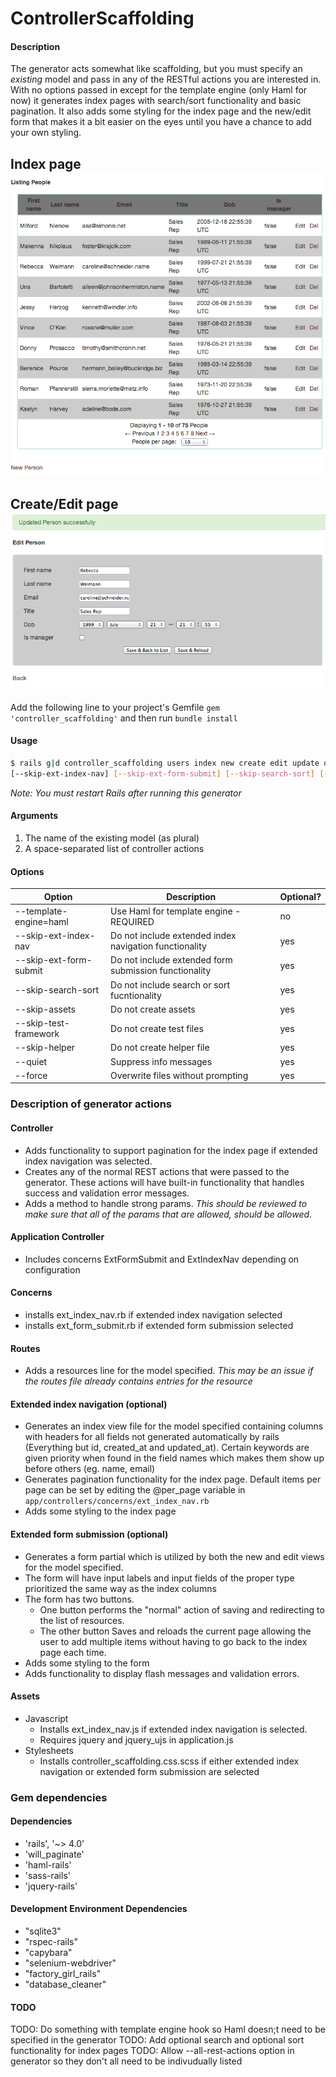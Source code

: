 # ControllerScaffolding #

#### Description ####
The generator acts somewhat like scaffolding, but you must specify an *existing* model and pass in any of the RESTful actions you are interested in. With no options passed in except for the template engine (only Haml for now) it generates index pages with search/sort functionality and basic pagination. It also adds some styling for the index page and the new/edit form that makes it a bit easier on the eyes until you have a chance to add your own styling.

Index page
![Index](/readme_assets/index_ss.png?raw=true "Index")
---

Create/Edit page
![Form](/readme_assets/form_ss.png?raw=true "Form")
---

Add the following line to your project's Gemfile `gem 'controller_scaffolding'`
and then run `bundle install`


#### Usage ####
```bash
$ rails g|d controller_scaffolding users index new create edit update destroy --template-engine=haml
[--skip-ext-index-nav] [--skip-ext-form-submit] [--skip-search-sort] [--skip-assets] [--skip-test-framework] [--skip-helper] [--quiet] [--force]
```

*Note: You must restart Rails after running this generator*

#### Arguments ####
1. The name of the existing model (as plural)  
2. A space-separated list of controller actions  

#### Options ####
| Option                 | Description                                            | Optional?
| ---------------------- | ------------------------------------------------------ | ---------- |
| --template-engine=haml | Use Haml for template engine - REQUIRED                | no         |
| --skip-ext-index-nav   | Do not include extended index navigation functionality | yes        |
| --skip-ext-form-submit | Do not include extended form submission functionality  | yes        |
| --skip-search-sort     | Do not include search or sort fucntionality            | yes        |
| --skip-assets          | Do not create assets                                   | yes        |
| --skip-test-framework  | Do not create test files                               | yes        |
| --skip-helper          | Do not create helper file                              | yes        |
| --quiet                | Suppress info messages                                 | yes        |
| --force                | Overwrite files without prompting                      | yes        |


### Description of generator actions ###
	
#### Controller ####
* Adds functionality to support pagination for the index page if extended index navigation was  selected.
* Creates any of the normal REST actions that were passed to the generator. These actions will have built-in functionality that handles success and validation error messages.
* Adds a method to handle strong params. *This should be reviewed to make sure that all of the  params that are allowed, should be allowed*.

#### Application Controller ####
* Includes concerns ExtFormSubmit and ExtIndexNav depending on configuration


#### Concerns ####
* installs ext_index_nav.rb if extended index navigation selected
* installs ext_form_submit.rb if extended form submission selected

#### Routes ####
* Adds a resources line for the model specified. *This may be an issue if the routes file already contains  entries for the resource*

#### Extended index navigation (optional) ####
* Generates an index view file for the model specified containing columns with headers for all  fields not generated automatically by rails (Everything but id, created_at and updated_at). Certain  keywords are given priority when found in the field names which makes them show up before  others (eg. name, email)
* Generates pagination functionality for the index page. Default items per page can be set by editing the @per_page variable in `app/controllers/concerns/ext_index_nav.rb`
* Adds some styling to the index page

#### Extended form submission (optional) ####
* Generates a form partial which is utilized by both the new and edit views for the model specified.
* The form will have input labels and input fields of the proper type prioritized the same way as  the index columns
* The form has two buttons. 
	* One button performs the "normal" action of saving and redirecting to the list of resources.
	* The other button Saves and reloads the current page allowing the user to add multiple items  without having to go back to the index page each time.
* Adds some styling to the form
* Adds functionality to display flash messages and validation errors.

#### Assets ####
* Javascript
	* Installs ext_index_nav.js if extended index navigation is selected.
	* Requires jquery and jquery_ujs in application.js
* Stylesheets
	* Installs controller_scaffolding.css.scss if either extended index navigation or extended form  submission are selected

### Gem dependencies ###
#### Dependencies ####
- 'rails', '~> 4.0'
- 'will_paginate'
- 'haml-rails'
- 'sass-rails'
- 'jquery-rails'

#### Development Environment Dependencies ####
- "sqlite3"
- "rspec-rails"
- "capybara"
- "selenium-webdriver"
- "factory_girl_rails"
- "database_cleaner"

#### TODO ####
TODO: Do something with template engine hook so Haml doesn;t need to be specified in the generator
TODO: Add optional search and optional sort functionality for index pages
TODO: Allow --all-rest-actions option in generator so they don't all need to be indivudually listed
